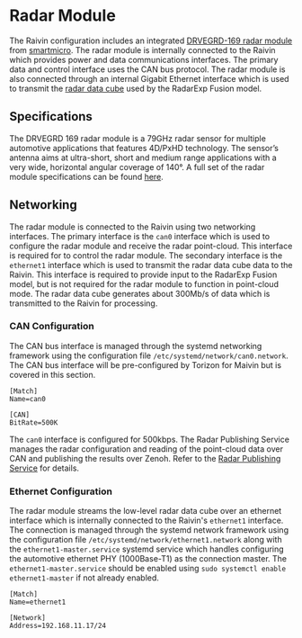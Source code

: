 # Radar Module
The Raivin configuration includes an integrated [DRVEGRD-169 radar module][radar] from [smartmicro][smart].  The radar module is internally connected to the Raivin which provides power and data communications interfaces.  The primary data and control interface uses the CAN bus protocol.  The radar module is also connected through an internal Gigabit Ethernet interface which is used to transmit the [radar data cube][cube] used by the RadarExp Fusion model.

## Specifications
The DRVEGRD 169 radar module is a 79GHz radar sensor for multiple automotive applications that features 4D/PxHD technology.  The sensor’s antenna aims at ultra-short, short and medium range applications with a very wide, horizontal angular coverage of 140°.  A full set of the radar module specifications can be found [here][radar].

## Networking

The radar module is connected to the Raivin using two networking interfaces.  The primary interface is the `can0` interface which is used to configure the radar module and receive the radar point-cloud.  This interface is required for to control the radar module.  The secondary interface is the `ethernet1` interface which is used to transmit the radar data cube data to the Raivin.  This interface is required to provide input to the RadarExp Fusion model, but is not required for the radar module to function in point-cloud mode.  The radar data cube generates about 300Mb/s of data which is transmitted to the Raivin for processing.

### CAN Configuration

The CAN bus interface is managed through the systemd networking framework using the configuration file `/etc/systemd/network/can0.network`.  The CAN bus interface will be pre-configured by Torizon for Maivin but is covered in this section.

```
[Match]
Name=can0

[CAN]
BitRate=500K
```

The `can0` interface is configured for 500kbps.  The Radar Publishing Service manages the radar configuration and reading of the point-cloud data over CAN and publishing the results over Zenoh.  Refer to the [Radar Publishing Service](./radar.md) for details.


### Ethernet Configuration

The radar module streams the low-level radar data cube over an ethernet interface which is internally connected to the Raivin's `ethernet1` interface.  The connection is managed through the systemd network framework using the configuration file `/etc/systemd/network/ethernet1.network` along with the `ethernet1-master.service` systemd service which handles configuring the automotive ethernet PHY (1000Base-T1) as the connection master.  The `ethernet1-master.service` should be enabled using `sudo systemctl enable ethernet1-master` if not already enabled.

```
[Match]
Name=ethernet1

[Network]
Address=192.168.11.17/24
```

[radar]: https://www.smartmicro.com/automotive-radar/drvegrd-line#c20151
[smart]: https://www.smartmicro.com/
[cube]: https://www.mathworks.com/help/phased/gs/radar-data-cube.html